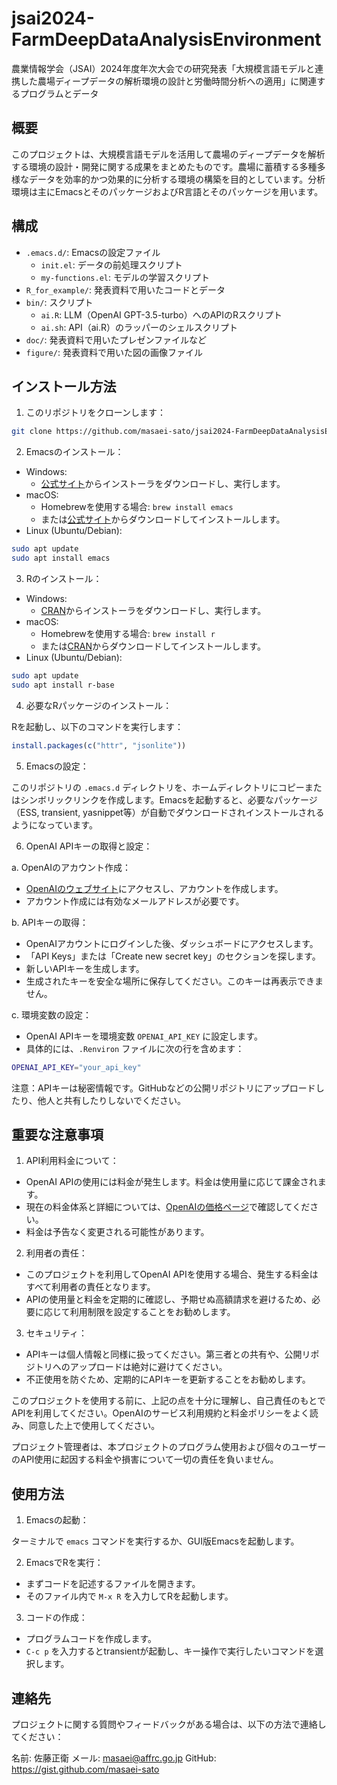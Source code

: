 # jsai2024-FarmDeepDataAnalysisEnvironment

農業情報学会（JSAI）2024年度年次大会での研究発表「大規模言語モデルと連携した農場ディープデータの解析環境の設計と労働時間分析への適用」に関連するプログラムとデータ

## 概要

このプロジェクトは、大規模言語モデルを活用して農場のディープデータを解析する環境の設計・開発に関する成果をまとめたものです。農場に蓄積する多種多様なデータを効率的かつ効果的に分析する環境の構築を目的としています。分析環境は主にEmacsとそのパッケージおよびR言語とそのパッケージを用います。

## 構成

- `.emacs.d/`: Emacsの設定ファイル
  - `init.el`: データの前処理スクリプト
  - `my-functions.el`: モデルの学習スクリプト
- `R_for_example/`: 発表資料で用いたコードとデータ
- `bin/`: スクリプト
  - `ai.R`: LLM（OpenAI GPT-3.5-turbo）へのAPIのRスクリプト
  - `ai.sh`: API（ai.R）のラッパーのシェルスクリプト
- `doc/`: 発表資料で用いたプレゼンファイルなど
- `figure/`: 発表資料で用いた図の画像ファイル

## インストール方法

1. このリポジトリをクローンします：

```sh
git clone https://github.com/masaei-sato/jsai2024-FarmDeepDataAnalysisEnvironment.git
```

2. Emacsのインストール：

- Windows:
  - [公式サイト](https://www.gnu.org/software/emacs/download.html#windows)からインストーラをダウンロードし、実行します。
- macOS:
  - Homebrewを使用する場合: `brew install emacs`
  - または[公式サイト](https://emacsformacosx.com/)からダウンロードしてインストールします。
- Linux (Ubuntu/Debian):

```sh
sudo apt update
sudo apt install emacs
```

3. Rのインストール：

- Windows:
  - [CRAN](https://cran.r-project.org/bin/windows/base/)からインストーラをダウンロードし、実行します。
- macOS:
  - Homebrewを使用する場合: `brew install r`
  - または[CRAN](https://cran.r-project.org/bin/macosx/)からダウンロードしてインストールします。
- Linux (Ubuntu/Debian):

```sh
sudo apt update
sudo apt install r-base
```

4. 必要なRパッケージのインストール：

Rを起動し、以下のコマンドを実行します：

```R
install.packages(c("httr", "jsonlite"))
```

5. Emacsの設定：

このリポジトリの `.emacs.d` ディレクトリを、ホームディレクトリにコピーまたはシンボリックリンクを作成します。Emacsを起動すると、必要なパッケージ（ESS, transient, yasnippet等）が自動でダウンロードされインストールされるようになっています。

6. OpenAI APIキーの取得と設定：

a. OpenAIのアカウント作成：

- [OpenAIのウェブサイト](https://openai.com/)にアクセスし、アカウントを作成します。
- アカウント作成には有効なメールアドレスが必要です。

b. APIキーの取得：

- OpenAIアカウントにログインした後、ダッシュボードにアクセスします。
- 「API Keys」または「Create new secret key」のセクションを探します。
- 新しいAPIキーを生成します。
- 生成されたキーを安全な場所に保存してください。このキーは再表示できません。

c. 環境変数の設定：

- OpenAI APIキーを環境変数 `OPENAI_API_KEY` に設定します。
- 具体的には、`.Renviron` ファイルに次の行を含めます：

```sh
OPENAI_API_KEY="your_api_key"
```

注意：APIキーは秘密情報です。GitHubなどの公開リポジトリにアップロードしたり、他人と共有したりしないでください。

## 重要な注意事項

1. API利用料金について：

- OpenAI APIの使用には料金が発生します。料金は使用量に応じて課金されます。
- 現在の料金体系と詳細については、[OpenAIの価格ページ](https://openai.com/pricing)で確認してください。
- 料金は予告なく変更される可能性があります。

2. 利用者の責任：

- このプロジェクトを利用してOpenAI APIを使用する場合、発生する料金はすべて利用者の責任となります。
- APIの使用量と料金を定期的に確認し、予期せぬ高額請求を避けるため、必要に応じて利用制限を設定することをお勧めします。

3. セキュリティ：

- APIキーは個人情報と同様に扱ってください。第三者との共有や、公開リポジトリへのアップロードは絶対に避けてください。
- 不正使用を防ぐため、定期的にAPIキーを更新することをお勧めします。

このプロジェクトを使用する前に、上記の点を十分に理解し、自己責任のもとでAPIを利用してください。OpenAIのサービス利用規約と料金ポリシーをよく読み、同意した上で使用してください。

プロジェクト管理者は、本プロジェクトのプログラム使用および個々のユーザーのAPI使用に起因する料金や損害について一切の責任を負いません。

## 使用方法

1. Emacsの起動：

ターミナルで `emacs` コマンドを実行するか、GUI版Emacsを起動します。

2. EmacsでRを実行：

- まずコードを記述するファイルを開きます。
- そのファイル内で `M-x R` を入力してRを起動します。

3. コードの作成：

- プログラムコードを作成します。
- `C-c p` を入力するとtransientが起動し、キー操作で実行したいコマンドを選択します。

## 連絡先
プロジェクトに関する質問やフィードバックがある場合は、以下の方法で連絡してください：

名前: 佐藤正衛
メール: masaei@affrc.go.jp
GitHub: https://gist.github.com/masaei-sato
